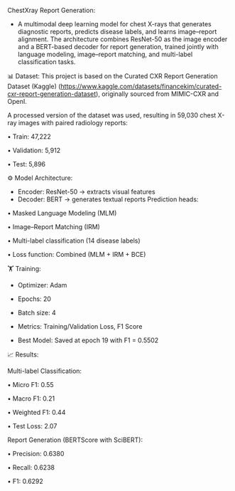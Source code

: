 ChestXray Report Generation:

- A multimodal deep learning model for chest X-rays that generates diagnostic reports, predicts disease labels, and learns image–report alignment. The architecture combines ResNet-50 as the image encoder and a BERT-based decoder for report generation, trained jointly with language modeling, image–report matching, and multi-label classification tasks.

📊 Dataset:
This project is based on the Curated CXR Report Generation Dataset (Kaggle) (https://www.kaggle.com/datasets/financekim/curated-cxr-report-generation-dataset), originally sourced from MIMIC-CXR and OpenI.

A processed version of the dataset was used, resulting in 59,030 chest X-ray images with paired radiology reports:

• Train: 47,222

• Validation: 5,912

• Test: 5,896

⚙️ Model Architecture:

- Encoder: ResNet-50 → extracts visual features
- Decoder: BERT → generates textual reports
Prediction heads:

• Masked Language Modeling (MLM)

• Image–Report Matching (IRM)

• Multi-label classification (14 disease labels)

• Loss function: Combined (MLM + IRM + BCE)

🏋️ Training:

- Optimizer: Adam
  
- Epochs: 20
  
- Batch size: 4
  
- Metrics: Training/Validation Loss, F1 Score

- Best Model: Saved at epoch 19 with F1 = 0.5502

📈 Results:

Multi-label Classification:

• Micro F1: 0.55

• Macro F1: 0.21

• Weighted F1: 0.44

• Test Loss: 2.07


Report Generation (BERTScore with SciBERT):

• Precision: 0.6380

• Recall: 0.6238

• F1: 0.6292
